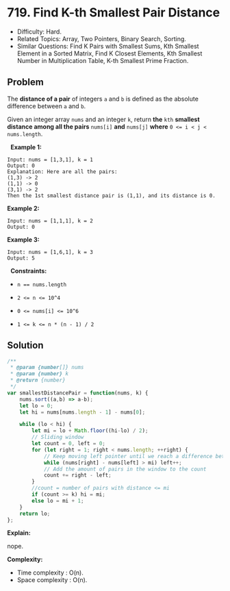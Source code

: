 # 719. Find K-th Smallest Pair Distance

- Difficulty: Hard.
- Related Topics: Array, Two Pointers, Binary Search, Sorting.
- Similar Questions: Find K Pairs with Smallest Sums, Kth Smallest Element in a Sorted Matrix, Find K Closest Elements, Kth Smallest Number in Multiplication Table, K-th Smallest Prime Fraction.

## Problem

The **distance of a pair** of integers ```a``` and ```b``` is defined as the absolute difference between ```a``` and ```b```.

Given an integer array ```nums``` and an integer ```k```, return **the** ```kth``` **smallest **distance among all the pairs**** ```nums[i]``` **and** ```nums[j]``` **where** ```0 <= i < j < nums.length```.

 
**Example 1:**

```
Input: nums = [1,3,1], k = 1
Output: 0
Explanation: Here are all the pairs:
(1,3) -> 2
(1,1) -> 0
(3,1) -> 2
Then the 1st smallest distance pair is (1,1), and its distance is 0.
```

**Example 2:**

```
Input: nums = [1,1,1], k = 2
Output: 0
```

**Example 3:**

```
Input: nums = [1,6,1], k = 3
Output: 5
```

 
**Constraints:**


	
- ```n == nums.length```
	
- ```2 <= n <= 10^4```
	
- ```0 <= nums[i] <= 10^6```
	
- ```1 <= k <= n * (n - 1) / 2```



## Solution

```javascript
/**
 * @param {number[]} nums
 * @param {number} k
 * @return {number}
 */
var smallestDistancePair = function(nums, k) {
    nums.sort((a,b) => a-b);
    let lo = 0;
    let hi = nums[nums.length - 1] - nums[0];

    while (lo < hi) {
        let mi = lo + Math.floor((hi-lo) / 2);
        // Sliding window
        let count = 0, left = 0;
        for (let right = 1; right < nums.length; ++right) {
            // Keep moving left pointer until we reach a difference between two pointers that is less than mi
            while (nums[right] - nums[left] > mi) left++;
            // Add the amount of pairs in the window to the count
            count += right - left;
        }
        //count = number of pairs with distance <= mi
        if (count >= k) hi = mi;
        else lo = mi + 1;
    }
    return lo;
};
```

**Explain:**

nope.

**Complexity:**

* Time complexity : O(n).
* Space complexity : O(n).
